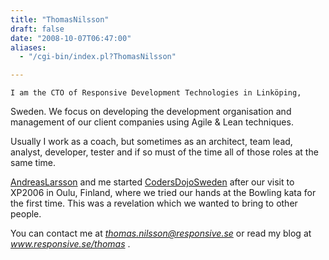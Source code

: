 ```yaml
---
title: "ThomasNilsson"
draft: false
date: "2008-10-07T06:47:00"
aliases:
  - "/cgi-bin/index.pl?ThomasNilsson"

---
```

    I am the CTO of Responsive Development Technologies in Linköping,
Sweden. We focus on developing the development organisation and
management of our client companies using Agile & Lean techniques.

Usually I work as a coach, but sometimes as an architect, team lead,
analyst, developer, tester and if so must of the time all of those roles
at the same time.

[AndreasLarsson](/people/AndreasLarsson) and me started
[CodersDojoSweden](/dojo/CodersDojoSweden) after our visit to XP2006 in
Oulu, Finland, where we tried our hands at the Bowling kata for the
first time. This was a revelation which we wanted to bring to other
people.

You can contact me at *thomas.nilsson@responsive.se* or read my blog at
*www.responsive.se/thomas* .
